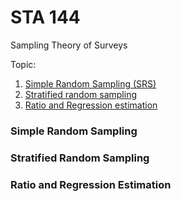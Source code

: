 # STA 144
Sampling Theory of Surveys



Topic:

1. [Simple Random Sampling (SRS)](###simplerandomsampling)
2. [Stratified random sampling](###stratifiedrandomsampling)  
3. [Ratio and Regression estimation](###ratioandregressionestimation)

### Simple Random Sampling

### Stratified Random Sampling

### Ratio and Regression Estimation
